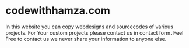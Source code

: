 # codewithhamza.com
In this website you can copy webdesigns and sourcecodes of various projects.
For Your custom projects please contact us in contact form.
Feel Free to contact us we never share your information to anyone else.
